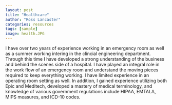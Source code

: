 ```yaml
---
layout: post
title: "Healthcare"
author: "Ross Lancaster"
categories: resources
tags: [sample]
image: health.JPG
---
```


I have over two years of experience working in an emergency room as well as a summer working intering in the clincial engineering department. Through this time I have developed a strong understanding of the business and behind the scenes side of a hospital. I have played an integral role in the work flow of an emergency room and understand the moving pieces required to keep everything working. I have limited experience in an operating room setting as well. In addition, I gained experience utilizing both Epic and Meditech, developed a mastery of medical terminology, and knowledge of various government regulations include HIPAA, EMTALA, MIPS measures, and ICD-10 codes. 
